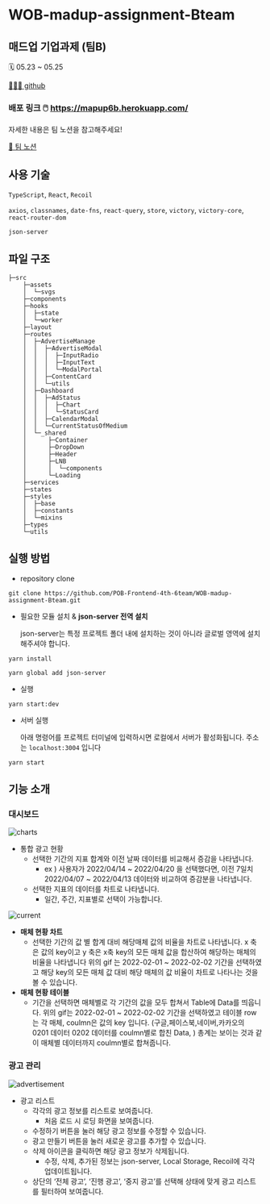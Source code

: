 # WOB-madup-assignment-Bteam

## 매드업 기업과제 (팀B)

🗓️ 05.23 ~ 05.25   

[👨🏻‍💻 github](https://github.com/POB-Frontend-4th-6team/WOB-madup-assignment-Bteam)   

### **배포 링크 🖱️** https://mapup6b.herokuapp.com/       

자세한 내용은 팀 노션을 참고해주세요!    

[📝 팀 노션](https://hot-brake-e0d.notion.site/6-B-7ca6a163a1404fd4891bfd98e7384482)

## 사용 기술

`TypeScript`, `React`, `Recoil`

`axios`, `classnames`, `date-fns`, `react-query`, `store`, `victory`, `victory-core`, `react-router-dom`

`json-server`

## 파일 구조

```
├─src
    ├─assets
    │  └─svgs
    ├─components
    ├─hooks
    │  ├─state
    │  └─worker
    ├─layout
    ├─routes
    │  ├─AdvertiseManage
    │  │  ├─AdvertiseModal
    │  │  │  ├─InputRadio
    │  │  │  ├─InputText
    │  │  │  └─ModalPortal
    │  │  ├─ContentCard
    │  │  └─utils
    │  ├─Dashboard
    │  │  ├─AdStatus
    │  │  │  ├─Chart
    │  │  │  └─StatusCard
    │  │  ├─CalendarModal
    │  │  └─CurrentStatusOfMedium
    │  └─_shared
    │      ├─Container
    │      ├─DropDown
    │      ├─Header
    │      ├─LNB
    │      │  └─components
    │      └─Loading
    ├─services
    ├─states
    ├─styles
    │  ├─base
    │  ├─constants
    │  └─mixins
    ├─types
    └─utils
```

## 실행 방법

- repository clone

```
git clone https://github.com/POB-Frontend-4th-6team/WOB-madup-assignment-Bteam.git
```

- 필요한 모듈 설치 & **json-server 전역 설치**
    
    json-server는 특정 프로젝트 폴더 내에 설치하는 것이 아니라 글로벌 영역에 설치해주셔야 합니다.
    

```
yarn install

yarn global add json-server
```

- 실행

```
yarn start:dev
```

- 서버 실행
    
    아래 명령어를 프로젝트 터미널에 입력하시면 로컬에서 서버가 활성화됩니다. 주소는 `localhost:3004` 입니다

```
yarn start
```

## 기능 소개

### 대시보드

![charts](https://user-images.githubusercontent.com/76952602/170402914-6bb72d58-54ea-40be-92e4-274ecf44c3d7.gif)

- 통합 광고 현황
    - 선택한 기간의 지표 합계와 이전 날짜 데이터를 비교해서 증감을 나타냅니다.
        - ex ) 사용자가 2022/04/14 ~ 2022/04/20 을 선택했다면, 이전 7일치 2022/04/07 ~ 2022/04/13 데이터와 비교하여 증감분을 나타냅니다.
    - 선택한 지표의 데이터를 차트로 나타냅니다.
        - 일간, 주간, 지표별로 선택이 가능합니다.

![current](https://user-images.githubusercontent.com/76952602/170410160-8e5d2931-377a-4955-8a2b-5c22bc83e424.gif)

- **매체 현황 차트**
    - 선택한 기간의 값 별 합계 대비 해당매체 값의 비율을 차트로 나타냅니다. x 축은 값의 key이고 y 축은 x축 key의 모든 매체 값을 합산하여 해당하는 매체의 비율을 나타냅니다 위의 gif 는 2022-02-01 ~ 2022-02-02 기간을 선택하였고 해당 key의 모든 매체 값 대비 해당 매체의 값 비율이 차트로 나타나는 것을 볼 수 있습니다.
- **매체 현황 테이블**
    - 기간을 선택하면 매체별로 각 기간의 값을 모두 합쳐서 Table에 Data를 띄웁니다. 위의 gif는 2022-02-01 ~ 2022-02-02 기간을 선택하였고 테이블 row는 각 매체, coulmn은 값의 key 입니다. (구글,페이스북,네이버,카카오의 0201 데이터 0202 데이터를 coulmn별로 합친 Data, ) 
    총계는 보이는 것과 같이 매체별 데이터까지  coulmn별로 합쳐줍니다.

### 광고 관리

![advertisement](https://user-images.githubusercontent.com/76952602/170405691-70c2f1c8-d1df-4aaa-8412-c1a3f17fdb4b.gif)

- 광고 리스트
    - 각각의 광고 정보를 리스트로 보여줍니다.
        - 처음 로드 시 로딩 화면을 보여줍니다.
    - 수정하기 버튼을 눌러 해당 광고 정보를 수정할 수 있습니다.
    - 광고 만들기 버튼을 눌러 새로운 광고를 추가할 수 있습니다.
    - 삭제 아이콘을 클릭하면 해당 광고 정보가 삭제됩니다.
        - 수정, 삭제, 추가된 정보는 json-server, Local Storage, Recoil에 각각 업데이트됩니다.
    - 상단의 ‘전체 광고’, ‘진행 광고’, ‘중지 광고’를 선택해 상태에 맞게 광고 리스트를 필터하여 보여줍니다.
